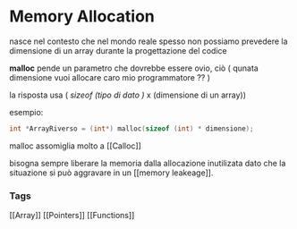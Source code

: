 # Memory Allocation 
nasce nel contesto che nel mondo reale spesso non possiamo prevedere la dimensione di un array durante la progettazione del codice 

**malloc** pende un parametro che dovrebbe essere ovio, ciò ( qunata dimensione vuoi allocare caro mio programmatore ?? )

la risposta usa ( *sizeof (tipo di dato )* x (dimensione di un array))

esempio: 

```c 
int *ArrayRiverso = (int*) malloc(sizeof (int) * dimensione);

```
malloc assomiglia molto a [[Calloc]] 

bisogna sempre liberare la memoria dalla allocazione inutilizata dato che la situazione si può aggravare in un [[memory leakeage]].

### Tags
[[Array]]
[[Pointers]]
[[Functions]]
